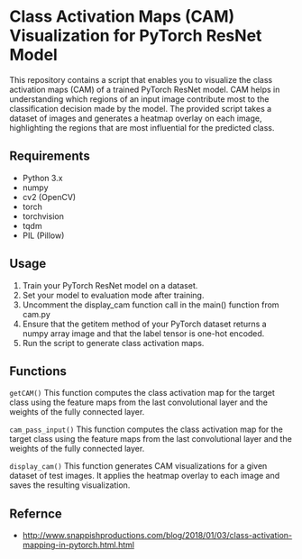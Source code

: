 # Class Activation Maps (CAM) Visualization for PyTorch ResNet Model

This repository contains a script that enables you to visualize the class activation maps (CAM) of a trained PyTorch ResNet model. CAM helps in understanding which regions of an input image contribute most to the classification decision made by the model. The provided script takes a dataset of images and generates a heatmap overlay on each image, highlighting the regions that are most influential for the predicted class.

## Requirements
- Python 3.x
- numpy
- cv2 (OpenCV)
- torch
- torchvision
- tqdm
- PIL (Pillow)

## Usage
1. Train your PyTorch ResNet model on a dataset.
2. Set your model to evaluation mode after training.
3. Uncomment the display_cam function call in the main() function from cam.py
4. Ensure that the getitem method of your PyTorch dataset returns a numpy array image and that the label tensor is one-hot encoded.
5. Run the script to generate class activation maps.

## Functions 
`getCAM()`
This function computes the class activation map for the target class using the feature maps from the last convolutional layer and the weights of the fully connected layer.


`cam_pass_input()`
This function computes the class activation map for the target class using the feature maps from the last convolutional layer and the weights of the fully connected layer.

`display_cam()`
This function generates CAM visualizations for a given dataset of test images. It applies the heatmap overlay to each image and saves the resulting visualization.

## Refernce
- http://www.snappishproductions.com/blog/2018/01/03/class-activation-mapping-in-pytorch.html.html
